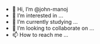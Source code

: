 - 👋 Hi, I’m @john-manoj
- 👀 I’m interested in ...
- 🌱 I’m currently studying ...
- 💞️ I’m looking to collaborate on ...
- 📫 How to reach me ...

<!---
john-manoj/john-manoj is a ✨ special ✨ repository because its `README.md` (this file) appears on your GitHub profile.
You can click the Preview link to take a look at your changes.
--->

